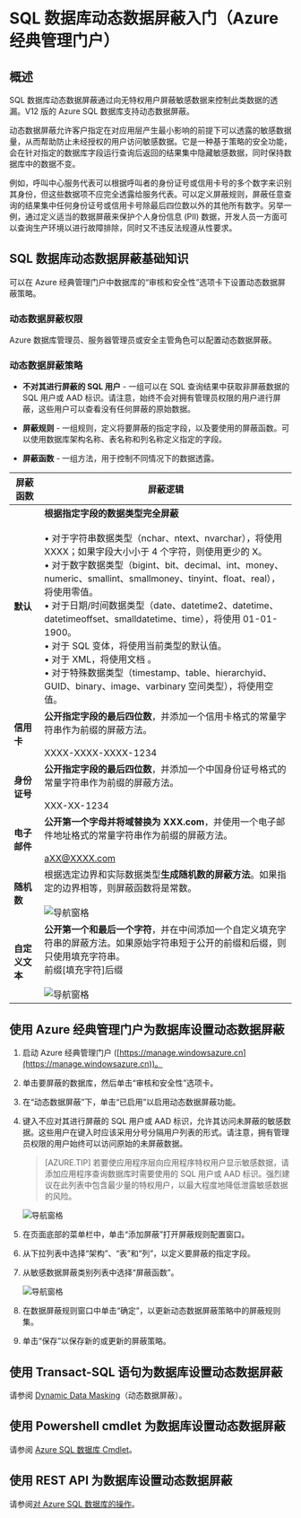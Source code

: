 <properties
   pageTitle="SQL 数据库动态数据屏蔽入门（Azure 经典管理门户）"
   description="如何开始在 Azure 经典管理门户中使用 SQL 数据库动态数据屏蔽"
   services="sql-database"
   documentationCenter=""
   authors="ronitr"
   manager="jhubbard"
   editor=""/>  


<tags
   ms.service="sql-database"
   ms.devlang="NA"
   ms.topic="article"
   ms.tgt_pltfrm="NA"
   ms.workload="data-services"
   ms.date="07/10/2016"
   wacn.date="08/22/2016"
   ms.author="ronitr; ronmat; v-romcal; sstein"/>

# SQL 数据库动态数据屏蔽入门（Azure 经典管理门户）

## 概述

SQL 数据库动态数据屏蔽通过向无特权用户屏蔽敏感数据来控制此类数据的透漏。V12 版的 Azure SQL 数据库支持动态数据屏蔽。

动态数据屏蔽允许客户指定在对应用层产生最小影响的前提下可以透露的敏感数据量，从而帮助防止未经授权的用户访问敏感数据。它是一种基于策略的安全功能，会在针对指定的数据库字段运行查询后返回的结果集中隐藏敏感数据，同时保持数据库中的数据不变。

例如，呼叫中心服务代表可以根据呼叫者的身份证号或信用卡号的多个数字来识别其身份，但这些数据项不应完全透露给服务代表。可以定义屏蔽规则，屏蔽任意查询的结果集中任何身份证号或信用卡号除最后四位数以外的其他所有数字。另举一例，通过定义适当的数据屏蔽来保护个人身份信息 (PII) 数据，开发人员一方面可以查询生产环境以进行故障排除，同时又不违反法规遵从性要求。

## SQL 数据库动态数据屏蔽基础知识

可以在 Azure 经典管理门户中数据库的“审核和安全性”选项卡下设置动态数据屏蔽策略。


### 动态数据屏蔽权限

Azure 数据库管理员、服务器管理员或安全主管角色可以配置动态数据屏蔽。

### 动态数据屏蔽策略

* **不对其进行屏蔽的 SQL 用户** - 一组可以在 SQL 查询结果中获取非屏蔽数据的 SQL 用户或 AAD 标识。请注意，始终不会对拥有管理员权限的用户进行屏蔽，这些用户可以查看没有任何屏蔽的原始数据。

* **屏蔽规则** - 一组规则，定义将要屏蔽的指定字段，以及要使用的屏蔽函数。可以使用数据库架构名称、表名称和列名称定义指定的字段。

* **屏蔽函数** - 一组方法，用于控制不同情况下的数据透露。

| 屏蔽函数 | 屏蔽逻辑 |
|----------|---------------|
| **默认** |**根据指定字段的数据类型完全屏蔽**<br/><br/>• 对于字符串数据类型（nchar、ntext、nvarchar），将使用 XXXX；如果字段大小小于 4 个字符，则使用更少的 X。<br/>• 对于数字数据类型（bigint、bit、decimal、int、money、numeric、smallint、smallmoney、tinyint、float、real），将使用零值。<br/>• 对于日期/时间数据类型（date、datetime2、datetime、datetimeoffset、smalldatetime、time），将使用 01-01-1900。<br/>• 对于 SQL 变体，将使用当前类型的默认值。<br/>• 对于 XML，将使用文档 <masked/>。<br/>• 对于特殊数据类型（timestamp、table、hierarchyid、GUID、binary、image、varbinary 空间类型），将使用空值。
| **信用卡** |**公开指定字段的最后四位数**，并添加一个信用卡格式的常量字符串作为前缀的屏蔽方法。<br/><br/>XXXX-XXXX-XXXX-1234|
| **身份证号** |**公开指定字段的最后四位数**，并添加一个中国身份证号格式的常量字符串作为前缀的屏蔽方法。<br/><br/>XXX-XX-1234 |
| **电子邮件** | **公开第一个字母并将域替换为 XXX.com**，并使用一个电子邮件地址格式的常量字符串作为前缀的屏蔽方法。<br/><br/>aXX@XXXX.com |
| **随机数** | 根据选定边界和实际数据类型**生成随机数的屏蔽方法**。如果指定的边界相等，则屏蔽函数将是常数。<br/><br/>![导航窗格](./media/sql-database-dynamic-data-masking-get-started-portal/1_DDM_Random_number.png) |
| **自定义文本** | **公开第一个和最后一个字符**，并在中间添加一个自定义填充字符串的屏蔽方法。如果原始字符串短于公开的前缀和后缀，则只使用填充字符串。<br/>前缀[填充字符]后缀<br/><br/>![导航窗格](./media/sql-database-dynamic-data-masking-get-started-portal/2_DDM_Custom_text.png) |


<a name="Anchor1"></a>

## 使用 Azure 经典管理门户为数据库设置动态数据屏蔽

1. 启动 Azure 经典管理门户 ([https://manage.windowsazure.cn](https://manage.windowsazure.cn))。

2. 单击要屏蔽的数据库，然后单击“审核和安全性”选项卡。

3. 在“动态数据屏蔽”下，单击“已启用”以启用动态数据屏蔽功能。

4. 键入不应对其进行屏蔽的 SQL 用户或 AAD 标识，允许其访问未屏蔽的敏感数据。这些用户在键入时应该采用分号分隔用户列表的形式。请注意，拥有管理员权限的用户始终可以访问原始的未屏蔽数据。

	>[AZURE.TIP] 若要使应用程序层向应用程序特权用户显示敏感数据，请添加应用程序查询数据库时需要使用的 SQL 用户或 AAD 标识。强烈建议在此列表中包含最少量的特权用户，以最大程度地降低泄露敏感数据的风险。

	![导航窗格](./media/sql-database-dynamic-data-masking-get-started-portal/4_ddm_policy_classic_portal.png)  


5. 在页面底部的菜单栏中，单击“添加屏蔽”打开屏蔽规则配置窗口。

6. 从下拉列表中选择“架构”、“表”和“列”，以定义要屏蔽的指定字段。

7. 从敏感数据屏蔽类别列表中选择“屏蔽函数”。

	![导航窗格](./media/sql-database-dynamic-data-masking-get-started-portal/5_DDM_Add_Masking_Rule_Classic_Portal.png)  


8. 在数据屏蔽规则窗口中单击“确定”，以更新动态数据屏蔽策略中的屏蔽规则集。

9. 单击“保存”以保存新的或更新的屏蔽策略。


## 使用 Transact-SQL 语句为数据库设置动态数据屏蔽

请参阅 [Dynamic Data Masking](https://msdn.microsoft.com/zh-cn/library/mt130841.aspx)（动态数据屏蔽）。

## 使用 Powershell cmdlet 为数据库设置动态数据屏蔽

请参阅 [Azure SQL 数据库 Cmdlet](https://msdn.microsoft.com/zh-cn/library/azure/mt574084.aspx)。

## 使用 REST API 为数据库设置动态数据屏蔽

请参阅[对 Azure SQL 数据库的操作](https://msdn.microsoft.com/zh-cn/library/dn505719.aspx)。

<!---HONumber=Mooncake_0815_2016-->